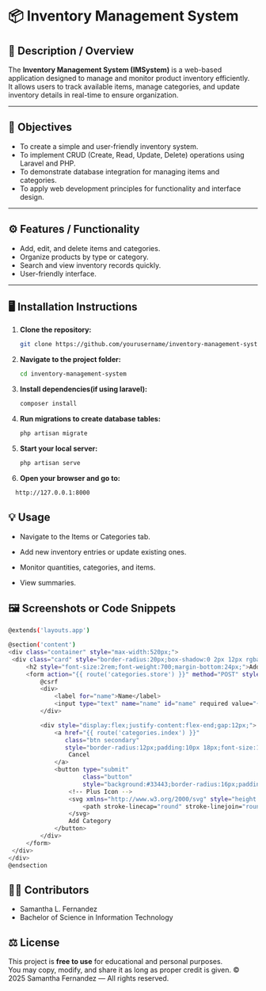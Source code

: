 # 📦 Inventory Management System

## 📘 Description / Overview

The **Inventory Management System (IMSystem)** is a web-based application designed to manage and monitor product inventory efficiently.  
It allows users to track available items, manage categories, and update inventory details in real-time to ensure organization.

---

## 🎯 Objectives

- To create a simple and user-friendly inventory system.
- To implement CRUD (Create, Read, Update, Delete) operations using Laravel and PHP.
- To demonstrate database integration for managing items and categories.
- To apply web development principles for functionality and interface design.

---

## ⚙️ Features / Functionality

- Add, edit, and delete items and categories.
- Organize products by type or category.
- Search and view inventory records quickly.
- User-friendly interface.

---

## 🖥️ Installation Instructions

1. **Clone the repository:**
   ```bash
   git clone https://github.com/yourusername/inventory-management-system.git
   ```
2. **Navigate to the project folder:**
   ```bash
   cd inventory-management-system
   ```
3. **Install dependencies(if using laravel):**
   ```bash
   composer install
   ```
4. **Run migrations to create database tables:**
   ```bash
   php artisan migrate
   ```
5. **Start your local server:**
   ```bash
   php artisan serve
   ```
6. **Open your browser and go to:**

```bash
  http://127.0.0.1:8000
```

## 💡 Usage

- Navigate to the Items or Categories tab.

- Add new inventory entries or update existing ones.

- Monitor quantities, categories, and items.

- View summaries.

## 🖼️ Screenshots or Code Snippets

```bash
@extends('layouts.app')

@section('content')
<div class="container" style="max-width:520px;">
 <div class="card" style="border-radius:20px;box-shadow:0 2px 12px rgba(0,0,0,0.07);padding:32px 28px;">
     <h2 style="font-size:2rem;font-weight:700;margin-bottom:24px;">Add Category</h2>
     <form action="{{ route('categories.store') }}" method="POST" style="display:grid;gap:18px;">
         @csrf
         <div>
             <label for="name">Name</label>
             <input type="text" name="name" id="name" required value="{{ old('name') }}">
         </div>

         <div style="display:flex;justify-content:flex-end;gap:12px;">
             <a href="{{ route('categories.index') }}"
                class="btn secondary"
                style="border-radius:12px;padding:10px 18px;font-size:1rem;">
                 Cancel
             </a>
             <button type="submit"
                     class="button"
                     style="background:#33443;border-radius:16px;padding:10px 22px;box-shadow:0 2px 8px rgba(51,68,67,0.08);font-size:1rem;">
                 <!-- Plus Icon -->
                 <svg xmlns="http://www.w3.org/2000/svg" style="height:18px;width:18px;vertical-align:middle;margin-right:6px;" fill="none" viewBox="0 0 24 24" stroke="white">
                     <path stroke-linecap="round" stroke-linejoin="round" stroke-width="2" d="M12 4v16m8-8H4"/>
                 </svg>
                 Add Category
             </button>
         </div>
     </form>
 </div>
</div>
@endsection
```

## 👩‍💻 Contributors

- Samantha L. Fernandez
- Bachelor of Science in Information Technology

## ⚖️ License

This project is **free to use** for educational and personal purposes.  
You may copy, modify, and share it as long as proper credit is given.
© 2025 Samantha Fernandez — All rights reserved.
